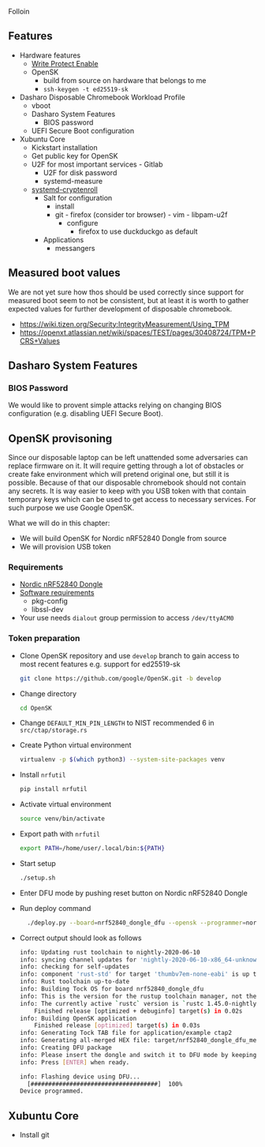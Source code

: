 
Folloin

## Features

* Hardware features
	* [Write Protect Enable]()
	* OpenSK
		- build from source on hardware that belongs to me
		- `ssh-keygen -t ed25519-sk`
* Dasharo Disposable Chromebook Workload Profile
	* vboot
	* Dasharo System Features
	    - BIOS password
	* UEFI Secure Boot configuration
* Xubuntu Core
  * Kickstart installation
  * Get public key for OpenSK
  * U2F for most important services
		- Gitlab
	* U2F for disk password
	* systemd-measure
  * [systemd-cryptenroll](https://man7.org/linux/man-pages/man1/systemd-cryptenroll.1.html)
	* Salt for configuration
		- install
      - git
			- firefox (consider tor browser)
			- vim
			- libpam-u2f
		- configure
			- firefox to use duckduckgo as default
	* Applications
	  - messangers



## Measured boot values

We are not yet sure how thos should be used correctly since support for
measured boot seem to not be consistent, but at least it is worth to gather
expected values for further development of disposable chromebook.

- https://wiki.tizen.org/Security:IntegrityMeasurement/Using_TPM
- https://openxt.atlassian.net/wiki/spaces/TEST/pages/30408724/TPM+PCRS+Values

## Dasharo System Features

### BIOS Password

We would like to provent simple attacks relying on changing BIOS configuration
(e.g. disabling UEFI Secure Boot).

## OpenSK provisoning

Since our disposable laptop can be left unattended some adversaries can replace
firmware on it. It will require getting through a lot of obstacles or create
fake environment which will pretend original one, but still it is possible.
Because of that our disposable chromebook should not contain any secrets. It is
way easier to keep with you USB token with that contain temporary keys which
can be used to get access to necessary services. For such purpose we use Google
OpenSK.

What we will do in this chapter:
* We will build OpenSK for Nordic nRF52840 Dongle from source
* We will provision USB token

### Requirements

* [Nordic nRF52840 Dongle](https://github.com/google/OpenSK/blob/stable/docs/boards/nrf52840_dongle.md)
* [Software requirements](https://github.com/google/OpenSK/blob/stable/docs/install.md#software-requirements)
	- pkg-config
  - libssl-dev
* Your use needs `dialout` group permission to access `/dev/ttyACM0`


### Token preparation

* Clone OpenSK repository and use `develop` branch to gain access to most
  recent features e.g. support for ed25519-sk

  ```bash
  git clone https://github.com/google/OpenSK.git -b develop
  ```

* Change directory

  ```bash
  cd OpenSK
  ```

* Change `DEFAULT_MIN_PIN_LENGTH` to NIST recommended 6 in `src/ctap/storage.rs`

* Create Python virtual environment

  ```bash
  virtualenv -p $(which python3) --system-site-packages venv
  ```

* Install `nrfutil`

  ```bash
  pip install nrfutil
  ```

* Activate virtual environment

  ```bash
  source venv/bin/activate
  ```

* Export path with `nrfutil`

  ```bash
  export PATH=/home/user/.local/bin:${PATH}
  ```

* Start setup

  ```bash
  ./setup.sh
  ```

* Enter DFU mode by pushing reset button on Nordic nRF52840 Dongle
* Run deploy command

  ```bash
	./deploy.py --board=nrf52840_dongle_dfu --opensk --programmer=nordicdfu --ed25519 --lock-device
  ```

* Correct output should look as follows

  ```bash
  info: Updating rust toolchain to nightly-2020-06-10
  info: syncing channel updates for 'nightly-2020-06-10-x86_64-unknown-linux-gnu'
  info: checking for self-updates
  info: component 'rust-std' for target 'thumbv7em-none-eabi' is up to date
  info: Rust toolchain up-to-date
  info: Building Tock OS for board nrf52840_dongle_dfu
  info: This is the version for the rustup toolchain manager, not the rustc compiler.
  info: The currently active `rustc` version is `rustc 1.45.0-nightly (fe10f1a49 2020-06-02)`
      Finished release [optimized + debuginfo] target(s) in 0.02s
  info: Building OpenSK application
      Finished release [optimized] target(s) in 0.03s
  info: Generating Tock TAB file for application/example ctap2
  info: Generating all-merged HEX file: target/nrf52840_dongle_dfu_merged.hex
  info: Creating DFU package
  info: Please insert the dongle and switch it to DFU mode by keeping the button pressed while inserting...
  info: Press [ENTER] when ready.
  
  info: Flashing device using DFU...
    [####################################]  100%          
  Device programmed.
  ```

## Xubuntu Core

* Install git
